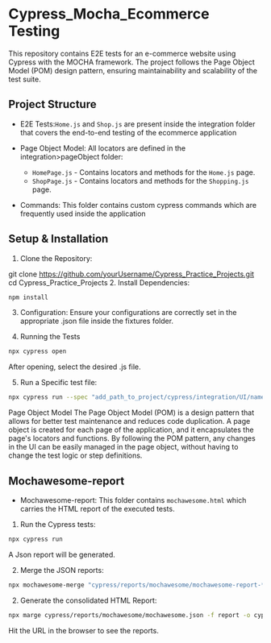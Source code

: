 # Cypress_Mocha_Ecommerce Testing
This repository contains E2E tests for an e-commerce website using Cypress with the MOCHA framework. The project follows the Page Object Model (POM) design pattern, ensuring maintainability and scalability of the test suite.
## Project Structure
- E2E Tests:`Home.js` and `Shop.js` are present inside the integration folder that covers the end-to-end testing of the ecommerce application 
- Page Object Model: All locators are defined in the integration>pageObject folder:

    - `HomePage.js` - Contains locators and methods for the `Home.js` page.
    - `ShopPage.js` - Contains locators and methods for the `Shopping.js` page.

- Commands: This folder contains custom cypress commands which are frequently used inside the application


## Setup & Installation
1. Clone the Repository:

git clone https://github.com/yourUsername/Cypress_Practice_Projects.git
cd Cypress_Practice_Projects
2. Install Dependencies:
```bash
npm install
```
3. Configuration: Ensure your configurations are correctly set in the appropriate .json file inside the fixtures folder.

4. Running the Tests
```bash
npx cypress open
```
After opening, select the desired .js file.

5. Run a Specific test file:
```bash
npx cypress run --spec "add_path_to_project/cypress/integration/UI/name_of_file"
```


Page Object Model
The Page Object Model (POM) is a design pattern that allows for better test maintenance and reduces code duplication. A page object is created for each page of the application, and it encapsulates the page's locators and functions. By following the POM pattern, any changes in the UI can be easily managed in the page object, without having to change the test logic or step definitions.

## Mochawesome-report
- Mochawesome-report: This folder contains `mochawesome.html` which carries the HTML report of the executed tests.

1. Run the Cypress tests:
```bash
npx cypress run
```
A Json report will be generated.

2. Merge the JSON reports:

```bash
npx mochawesome-merge "cypress/reports/mochawesome/mochawesome-report-*.json" > "cypress/reports/mochawesome/mochawesome.json"
```

2. Generate the consolidated HTML Report:

```bash
npx marge cypress/reports/mochawesome/mochawesome.json -f report -o cypress/reports/mochawesome"
```
Hit the URL in the browser to see the reports.
